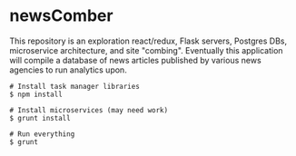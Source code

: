 # newsComber
This repository is an exploration react/redux, Flask servers, Postgres DBs, microservice architecture, and site "combing". Eventually this application will compile a database of news articles published by various news agencies to run analytics upon.

```
# Install task manager libraries
$ npm install

# Install microservices (may need work)
$ grunt install

# Run everything
$ grunt
```
